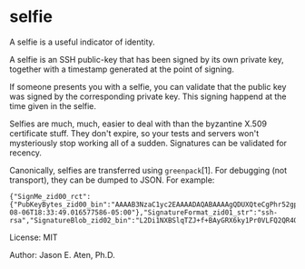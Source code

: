 selfie
========

A selfie is a useful indicator of identity.

A selfie is an SSH public-key that has been signed
by its own private key, together with a timestamp
generated at the point of signing.

If someone presents you with a selfie,
you can validate that the public key was signed
by the corresponding private key. This
signing happend at the time given in the selfie.

Selfies are much, much, easier to deal with
than the byzantine X.509 certificate stuff.
They don't expire, so your tests and servers won't
mysteriously stop working all of a sudden.
Signatures can be validated for recency.

Canonically, selfies are transferred using
`greenpack`[1]. For debugging (not transport),
they can be dumped to JSON. For example:

~~~
{"SignMe_zid00_rct":{"PubKeyBytes_zid00_bin":"AAAAB3NzaC1yc2EAAAADAQABAAAAgQDUXQteCgPhr52gpjqrRZ3n2sVyhxTL+2H3+vjnHn4F3e/8t6GQN7HSNT7ZUq/9DDCGnWOf7NIjAr2/wKRZ35n9K+9pQR5tclT1nBaFTXNf/eNwob9p29ZDkOoS0NQ9g3f4XNq/mdg/eCIRrUswAYo2FY88aTp9+sdzp2+syDP+1w==","SignedAtTimestamp_zid01_tim":"2017-08-06T18:33:49.016577586-05:00"},"SignatureFormat_zid01_str":"ssh-rsa","SignatureBlob_zid02_bin":"L2Di1NXBSlqTZJ+f+BAyGRX6ky1Pr0VLFQ2QR4OvVVfYcu5X8Fpx1GCUkTHFDiZbUN3BGpkAn44O07uTczkECyEcwtDzAJrTs4GXxxUS7ad4zVBs0BKMs/5KJ6eCFjvINgpH2kStivFdJv7YOYBvygjG5e9yrUGv2spKRE8gWL8="}
~~~

License: MIT

Author: Jason E. Aten, Ph.D.
